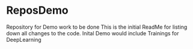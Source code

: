 # ReposDemo
Repository for Demo work to be done
This is the initial ReadMe for listing down all changes to the code.
Inital Demo would include Trainings for DeepLearning
